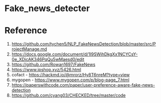 # Fake_news_detecter


# Reference
1. https://github.com/tychen5/NLP_FakeNewsDetection/blob/master/src/ProjectManage.md
2. https://docs.google.com/document/d/1I9SWihDkgXx1NCYCsY-0e_XDicAK346PqQu5wMaesd0/edit
3. https://github.com/Rowan1697/FakeNews
4. https://www.ipshop.xyz/5426.html
5. cofact - https://hackmd.io/@mrorz/Hy8T6nreM?type=view
6. mygopen - https://www.mygopen.com/p/blog-page_7.html
7. https://paperswithcode.com/paper/user-preference-aware-fake-news-detection
8. https://github.com/cyang03/CHECKED/tree/master/code
